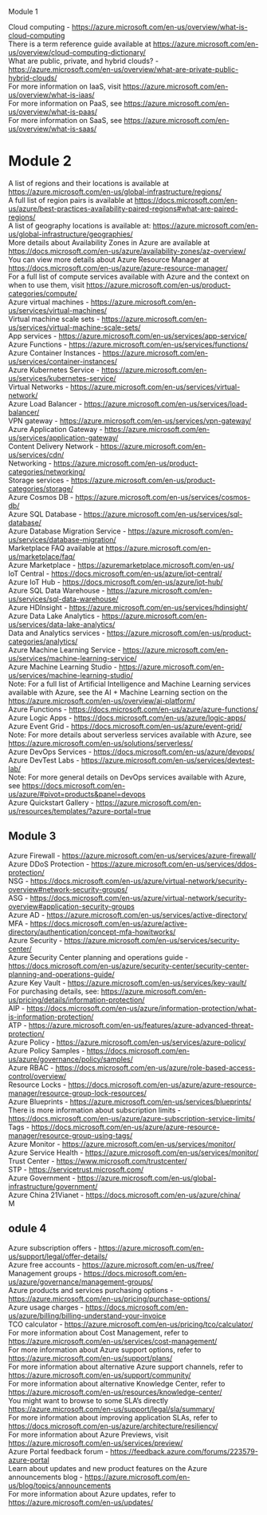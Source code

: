 Module 1

Cloud computing - https://azure.microsoft.com/en-us/overview/what-is-cloud-computing <br>
There is a term reference guide available at https://azure.microsoft.com/en-us/overview/cloud-computing-dictionary/ <br>
What are public, private, and hybrid clouds? - https://azure.microsoft.com/en-us/overview/what-are-private-public-hybrid-clouds/ <br>
For more information on IaaS, visit https://azure.microsoft.com/en-us/overview/what-is-iaas/ <br>
For more information on PaaS, see https://azure.microsoft.com/en-us/overview/what-is-paas/ <br>
For more information on SaaS, see https://azure.microsoft.com/en-us/overview/what-is-saas/ <br>
#
# Module 2

A list of regions and their locations is available at https://azure.microsoft.com/en-us/global-infrastructure/regions/ <br>
A full list of region pairs is available at https://docs.microsoft.com/en-us/azure/best-practices-availability-paired-regions#what-are-paired-regions/ <br>
A list of geography locations is available at: https://azure.microsoft.com/en-us/global-infrastructure/geographies/ <br>
More details about Availability Zones in Azure are available at https://docs.microsoft.com/en-us/azure/availability-zones/az-overview/ <br>
You can view more details about Azure Resource Manager at https://docs.microsoft.com/en-us/azure/azure-resource-manager/ <br>
For a full list of compute services available with Azure and the context on when to use them, visit https://azure.microsoft.com/en-us/product-categories/compute/ <br>
Azure virtual machines - https://azure.microsoft.com/en-us/services/virtual-machines/ <br>
Virtual machine scale sets - https://azure.microsoft.com/en-us/services/virtual-machine-scale-sets/ <br>
App services - https://azure.microsoft.com/en-us/services/app-service/ <br>
Azure Functions - https://azure.microsoft.com/en-us/services/functions/ <br>
Azure Container Instances - https://azure.microsoft.com/en-us/services/container-instances/ <br>
Azure Kubernetes Service - https://azure.microsoft.com/en-us/services/kubernetes-service/ <br>
Virtual Networks - https://azure.microsoft.com/en-us/services/virtual-network/ <br>
Azure Load Balancer - https://azure.microsoft.com/en-us/services/load-balancer/ <br>
VPN gateway - https://azure.microsoft.com/en-us/services/vpn-gateway/ <br>
Azure Application Gateway - https://azure.microsoft.com/en-us/services/application-gateway/ <br>
Content Delivery Network - https://azure.microsoft.com/en-us/services/cdn/ <br>
Networking - https://azure.microsoft.com/en-us/product-categories/networking/ <br>
Storage services - https://azure.microsoft.com/en-us/product-categories/storage/ <br>
Azure Cosmos DB - https://azure.microsoft.com/en-us/services/cosmos-db/ <br>
Azure SQL Database - https://azure.microsoft.com/en-us/services/sql-database/ <br>
Azure Database Migration Service - https://azure.microsoft.com/en-us/services/database-migration/ <br>
Marketplace FAQ available at https://azure.microsoft.com/en-us/marketplace/faq/ <br>
Azure Marketplace - https://azuremarketplace.microsoft.com/en-us/  <br> 
IoT Central - https://docs.microsoft.com/en-us/azure/iot-central/ <br>
Azure IoT Hub - https://docs.microsoft.com/en-us/azure/iot-hub/ <br>
Azure SQL Data Warehouse - https://azure.microsoft.com/en-us/services/sql-data-warehouse/ <br>
Azure HDInsight - https://azure.microsoft.com/en-us/services/hdinsight/ <br>
Azure Data Lake Analytics - https://azure.microsoft.com/en-us/services/data-lake-analytics/ <br>
Data and Analytics services - https://azure.microsoft.com/en-us/product-categories/analytics/ <br>
Azure Machine Learning Service - https://azure.microsoft.com/en-us/services/machine-learning-service/ <br>
Azure Machine Learning Studio - https://azure.microsoft.com/en-us/services/machine-learning-studio/ <br>
Note: For a full list of Artificial Intelligence and Machine Learning services available with Azure, see the AI + Machine Learning section on the https://azure.microsoft.com/en-us/overview/ai-platform/  <br>
Azure Functions - https://docs.microsoft.com/en-us/azure/azure-functions/ <br>
Azure Logic Apps - https://docs.microsoft.com/en-us/azure/logic-apps/ <br>
Azure Event Grid - https://docs.microsoft.com/en-us/azure/event-grid/ 
Note: For more details about serverless services available with Azure, see https://azure.microsoft.com/en-us/solutions/serverless/ <br>
Azure DevOps Services - https://docs.microsoft.com/en-us/azure/devops/ <br>
Azure DevTest Labs - https://azure.microsoft.com/en-us/services/devtest-lab/ <br>
Note: For more general details on DevOps services available with Azure, see https://docs.microsoft.com/en-us/azure/#pivot=products&panel=devops <br>
Azure Quickstart Gallery - https://azure.microsoft.com/en-us/resources/templates/?azure-portal=true <br>

## Module 3

Azure Firewall - https://azure.microsoft.com/en-us/services/azure-firewall/ <br>
Azure DDoS Protection - https://azure.microsoft.com/en-us/services/ddos-protection/ <br>
NSG - https://docs.microsoft.com/en-us/azure/virtual-network/security-overview#network-security-groups/ <br>
ASG - https://docs.microsoft.com/en-us/azure/virtual-network/security-overview#application-security-groups <br>
Azure AD - https://azure.microsoft.com/en-us/services/active-directory/ <br>
MFA - https://docs.microsoft.com/en-us/azure/active-directory/authentication/concept-mfa-howitworks/ <br>
Azure Security - https://azure.microsoft.com/en-us/services/security-center/ <br>
Azure Security Center planning and operations guide - https://docs.microsoft.com/en-us/azure/security-center/security-center-planning-and-operations-guide/ <br>
Azure Key Vault - https://azure.microsoft.com/en-us/services/key-vault/ <br>
For purchasing details, see: https://azure.microsoft.com/en-us/pricing/details/information-protection/ <br>
AIP -  https://docs.microsoft.com/en-us/azure/information-protection/what-is-information-protection/ <br>
ATP - https://azure.microsoft.com/en-us/features/azure-advanced-threat-protection/ <br>
Azure Policy - https://azure.microsoft.com/en-us/services/azure-policy/ <br>
Azure Policy Samples - https://docs.microsoft.com/en-us/azure/governance/policy/samples/ <br>
Azure RBAC - https://docs.microsoft.com/en-us/azure/role-based-access-control/overview/ <br>
Resource Locks - https://docs.microsoft.com/en-us/azure/azure-resource-manager/resource-group-lock-resources/ <br>
Azure Blueprints - https://azure.microsoft.com/en-us/services/blueprints/ <br>
There is more information about subscription limits - https://docs.microsoft.com/en-us/azure/azure-subscription-service-limits/ <br>
Tags - https://docs.microsoft.com/en-us/azure/azure-resource-manager/resource-group-using-tags/ <br>
Azure Monitor - https://azure.microsoft.com/en-us/services/monitor/ <br>
Azure Service Health - https://azure.microsoft.com/en-us/services/monitor/ <br>
Trust Center - https://www.microsoft.com/trustcenter/ <br>
STP - https://servicetrust.microsoft.com/ <br>
Azure Government - https://azure.microsoft.com/en-us/global-infrastructure/government/ <br>
Azure China 21Vianet - https://docs.microsoft.com/en-us/azure/china/ <br>
M
## odule 4

Azure subscription offers - https://azure.microsoft.com/en-us/support/legal/offer-details/ <br>
Azure free accounts - https://azure.microsoft.com/en-us/free/ <br>
Management groups - https://docs.microsoft.com/en-us/azure/governance/management-groups/ <br>
Azure products and services purchasing options - https://azure.microsoft.com/en-us/pricing/purchase-options/ <br>
Azure usage charges - https://docs.microsoft.com/en-us/azure/billing/billing-understand-your-invoice <br>
TCO calculator - https://azure.microsoft.com/en-us/pricing/tco/calculator/ <br>
For more information about Cost Management, refer to https://azure.microsoft.com/en-us/services/cost-management/ <br>
For more information about Azure support options, refer to https://azure.microsoft.com/en-us/support/plans/ <br>
For more information about alternative Azure support channels, refer to https://azure.microsoft.com/en-us/support/community/   <br>
For more information about alternative Knowledge Center, refer to https://azure.microsoft.com/en-us/resources/knowledge-center/ <br>
You might want to browse to some SLA’s directly https://azure.microsoft.com/en-us/support/legal/sla/summary/ <br>
For more information about improving application SLAs, refer to https://docs.microsoft.com/en-us/azure/architecture/resiliency/ <br>
For more information about Azure Previews, visit https://azure.microsoft.com/en-us/services/preview/ <br>
Azure Portal feedback forum - https://feedback.azure.com/forums/223579-azure-portal <br>
Learn about updates and new product features on the Azure announcements blog - https://azure.microsoft.com/en-us/blog/topics/announcements <br>
For more information about Azure updates, refer to https://azure.microsoft.com/en-us/updates/ <br>




